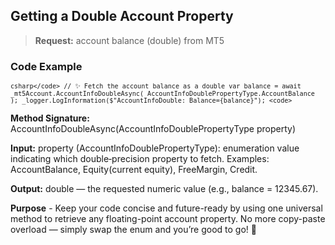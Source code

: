 ## Getting a Double Account Property

> **Request:** account balance (double) from MT5

### Code Example

<code>```csharp</code>
// ✨ Fetch the account balance as a double
var balance = await _mt5Account.AccountInfoDoubleAsync(
    AccountInfoDoublePropertyType.AccountBalance
);
_logger.LogInformation($"AccountInfoDouble: Balance={balance}");
<code>```</code>

**Method Signature:** AccountInfoDoubleAsync(AccountInfoDoublePropertyType property)

**Input:** property (AccountInfoDoublePropertyType): enumeration value indicating which double‐precision property to fetch.
Examples: AccountBalance, Equity(current equity), FreeMargin, Credit.

**Output:** double — the requested numeric value (e.g., balance = 12345.67).

**Purpose** - Keep your code concise and future-ready by using one universal method to retrieve any floating-point account property. No more copy-paste overload — simply swap the enum and you’re good to go! 🚀
